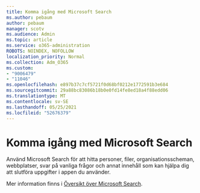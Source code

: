 ```yaml
---
title: Komma igång med Microsoft Search
ms.author: pebaum
author: pebaum
manager: scotv
ms.audience: Admin
ms.topic: article
ms.service: o365-administration
ROBOTS: NOINDEX, NOFOLLOW
localization_priority: Normal
ms.collection: Adm_O365
ms.custom:
- "9006479"
- "11046"
ms.openlocfilehash: e897b37c7cf5721f0d68bf0212e1772591b3e684
ms.sourcegitcommit: 29a88bc83086b18b0e0fd14fe8ed18a4f88edd06
ms.translationtype: MT
ms.contentlocale: sv-SE
ms.lasthandoff: 05/25/2021
ms.locfileid: "52676379"
---
```

# <a name="get-started-with-microsoft-search"></a>Komma igång med Microsoft Search

Använd Microsoft Search för att hitta personer, filer, organisationsscheman, webbplatser, svar på vanliga frågor och annat innehåll som kan hjälpa dig att slutföra uppgifter i appen du använder.

Mer information finns i [Översikt över Microsoft Search](https://go.microsoft.com/fwlink/?linkid=2157644).
